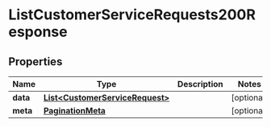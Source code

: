 

# ListCustomerServiceRequests200Response


## Properties

| Name | Type | Description | Notes |
|------------ | ------------- | ------------- | -------------|
|**data** | [**List&lt;CustomerServiceRequest&gt;**](CustomerServiceRequest.md) |  |  [optional] |
|**meta** | [**PaginationMeta**](PaginationMeta.md) |  |  [optional] |



